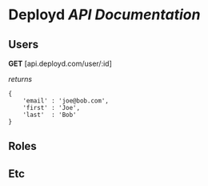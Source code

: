 # Deployd *API Documentation*

## Users

**GET** [api.deployd.com/user/:id]

*returns*

	{
		'email' : 'joe@bob.com',
		'first' : 'Joe',
		'last'  : 'Bob' 
	}

## Roles

## Etc